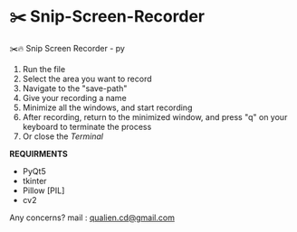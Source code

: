 # ✂️ Snip-Screen-Recorder

✂️🔥 Snip Screen Recorder - py

1) Run the file
2) Select the area you want to record 
3) Navigate to the "save-path"
4) Give your recording a name
5) Minimize all the windows, and start recording
6) After recording, return to the minimized window, and press "q" on your keyboard to terminate the process
7) Or close the *Terminal*

**REQUIRMENTS**
- PyQt5
- tkinter
- Pillow [PIL]
- cv2


Any concerns?
mail : qualien.cd@gmail.com
